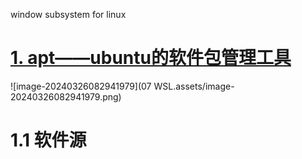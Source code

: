 window subsystem for linux

# [1. apt——ubuntu的软件包管理工具](https://www.bilibili.com/video/BV1yP4y1D787/?spm_id_from=333.788&vd_source=a7089a0e007e4167b4a61ef53acc6f7e)

![image-20240326082941979](07 WSL.assets/image-20240326082941979.png)

# 1.1 软件源

